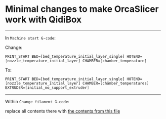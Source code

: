 # Minimal changes to make OrcaSlicer work with QidiBox

---

In `Machine start G-code`:

Change:
```
PRINT_START BED=[bed_temperature_initial_layer_single] HOTEND=[nozzle_temperature_initial_layer] CHAMBER=[chamber_temperature]
```
To:
```
PRINT_START BED=[bed_temperature_initial_layer_single] HOTEND=[nozzle_temperature_initial_layer] CHAMBER=[chamber_temperatures] EXTRUDER=[initial_no_support_extruder]
```

---

Within `Change filament G-code`:

replace all contents there with [the contents from this file](./change-filament-g-code)
